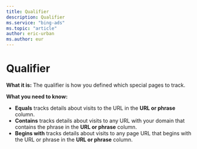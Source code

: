 ```yaml
---
title: Qualifier
description: Qualifier
ms.service: "bing-ads"
ms.topic: "article"
author: eric-urban
ms.author: eur
---
```


# Qualifier

**What it is:** The qualifier is how you defined which special pages to track.

**What you need to know:**
- **Equals** tracks details about visits to the URL in the **URL or phrase** column.
- **Contains** tracks details about visits to any URL with your domain that contains the phrase in the **URL or phrase** column.
- **Begins with** tracks details about visits to any page URL that begins with the URL or phrase in the **URL or phrase** column.


